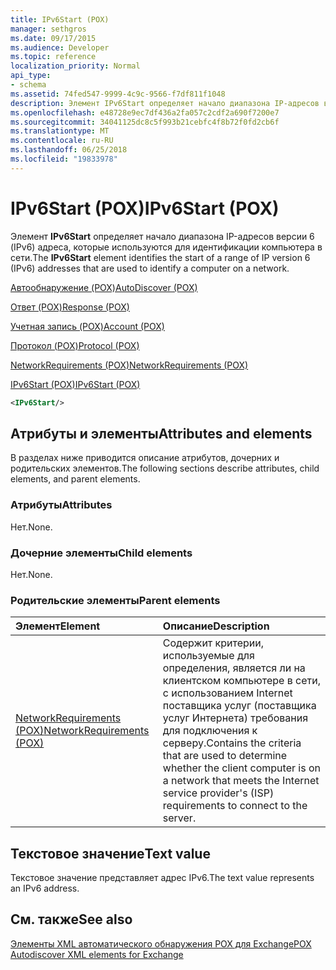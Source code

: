 ```yaml
---
title: IPv6Start (POX)
manager: sethgros
ms.date: 09/17/2015
ms.audience: Developer
ms.topic: reference
localization_priority: Normal
api_type:
- schema
ms.assetid: 74fed547-9999-4c9c-9566-f7df811f1048
description: Элемент IPv6Start определяет начало диапазона IP-адресов версии 6 (IPv6) адреса, которые используются для идентификации компьютера в сети.
ms.openlocfilehash: e48728e9ec7df436a2fa057c2cdf2a690f7200e7
ms.sourcegitcommit: 34041125dc8c5f993b21cebfc4f8b72f0fd2cb6f
ms.translationtype: MT
ms.contentlocale: ru-RU
ms.lasthandoff: 06/25/2018
ms.locfileid: "19833978"
---
```

# <a name="ipv6start-pox"></a><span data-ttu-id="3f56c-103">IPv6Start (POX)</span><span class="sxs-lookup"><span data-stu-id="3f56c-103">IPv6Start (POX)</span></span>

<span data-ttu-id="3f56c-104">Элемент **IPv6Start** определяет начало диапазона IP-адресов версии 6 (IPv6) адреса, которые используются для идентификации компьютера в сети.</span><span class="sxs-lookup"><span data-stu-id="3f56c-104">The **IPv6Start** element identifies the start of a range of IP version 6 (IPv6) addresses that are used to identify a computer on a network.</span></span> 
  
[<span data-ttu-id="3f56c-105">Автообнаружение (POX)</span><span class="sxs-lookup"><span data-stu-id="3f56c-105">AutoDiscover (POX)</span></span>](autodiscover-pox.md)
  
[<span data-ttu-id="3f56c-106">Ответ (POX)</span><span class="sxs-lookup"><span data-stu-id="3f56c-106">Response (POX)</span></span>](response-pox.md)
  
[<span data-ttu-id="3f56c-107">Учетная запись (POX)</span><span class="sxs-lookup"><span data-stu-id="3f56c-107">Account (POX)</span></span>](account-pox.md)
  
[<span data-ttu-id="3f56c-108">Протокол (POX)</span><span class="sxs-lookup"><span data-stu-id="3f56c-108">Protocol (POX)</span></span>](protocol-pox.md)
  
[<span data-ttu-id="3f56c-109">NetworkRequirements (POX)</span><span class="sxs-lookup"><span data-stu-id="3f56c-109">NetworkRequirements (POX)</span></span>](networkrequirements-pox.md)
  
[<span data-ttu-id="3f56c-110">IPv6Start (POX)</span><span class="sxs-lookup"><span data-stu-id="3f56c-110">IPv6Start (POX)</span></span>](ipv6start-pox.md)
  
```xml
<IPv6Start/>
```

## <a name="attributes-and-elements"></a><span data-ttu-id="3f56c-111">Атрибуты и элементы</span><span class="sxs-lookup"><span data-stu-id="3f56c-111">Attributes and elements</span></span>

<span data-ttu-id="3f56c-112">В разделах ниже приводится описание атрибутов, дочерних и родительских элементов.</span><span class="sxs-lookup"><span data-stu-id="3f56c-112">The following sections describe attributes, child elements, and parent elements.</span></span>
  
### <a name="attributes"></a><span data-ttu-id="3f56c-113">Атрибуты</span><span class="sxs-lookup"><span data-stu-id="3f56c-113">Attributes</span></span>

<span data-ttu-id="3f56c-114">Нет.</span><span class="sxs-lookup"><span data-stu-id="3f56c-114">None.</span></span>
  
### <a name="child-elements"></a><span data-ttu-id="3f56c-115">Дочерние элементы</span><span class="sxs-lookup"><span data-stu-id="3f56c-115">Child elements</span></span>

<span data-ttu-id="3f56c-116">Нет.</span><span class="sxs-lookup"><span data-stu-id="3f56c-116">None.</span></span>
  
### <a name="parent-elements"></a><span data-ttu-id="3f56c-117">Родительские элементы</span><span class="sxs-lookup"><span data-stu-id="3f56c-117">Parent elements</span></span>

|<span data-ttu-id="3f56c-118">**Элемент**</span><span class="sxs-lookup"><span data-stu-id="3f56c-118">**Element**</span></span>|<span data-ttu-id="3f56c-119">**Описание**</span><span class="sxs-lookup"><span data-stu-id="3f56c-119">**Description**</span></span>|
|:-----|:-----|
|[<span data-ttu-id="3f56c-120">NetworkRequirements (POX)</span><span class="sxs-lookup"><span data-stu-id="3f56c-120">NetworkRequirements (POX)</span></span>](networkrequirements-pox.md) <br/> |<span data-ttu-id="3f56c-121">Содержит критерии, используемые для определения, является ли на клиентском компьютере в сети, с использованием Internet поставщика услуг (поставщика услуг Интернета) требования для подключения к серверу.</span><span class="sxs-lookup"><span data-stu-id="3f56c-121">Contains the criteria that are used to determine whether the client computer is on a network that meets the Internet service provider's (ISP) requirements to connect to the server.</span></span>  <br/> |
   
## <a name="text-value"></a><span data-ttu-id="3f56c-122">Текстовое значение</span><span class="sxs-lookup"><span data-stu-id="3f56c-122">Text value</span></span>

<span data-ttu-id="3f56c-123">Текстовое значение представляет адрес IPv6.</span><span class="sxs-lookup"><span data-stu-id="3f56c-123">The text value represents an IPv6 address.</span></span>
  
## <a name="see-also"></a><span data-ttu-id="3f56c-124">См. также</span><span class="sxs-lookup"><span data-stu-id="3f56c-124">See also</span></span>



[<span data-ttu-id="3f56c-125">Элементы XML автоматического обнаружения POX для Exchange</span><span class="sxs-lookup"><span data-stu-id="3f56c-125">POX Autodiscover XML elements for Exchange</span></span>](pox-autodiscover-xml-elements-for-exchange.md)

